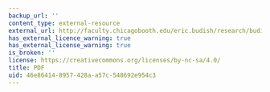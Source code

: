 ```yaml
---
backup_url: ''
content_type: external-resource
external_url: http://faculty.chicagobooth.edu/eric.budish/research/budish-approxceei-jpe-2011.pdf
has_external_licence_warning: true
has_external_license_warning: true
is_broken: ''
license: https://creativecommons.org/licenses/by-nc-sa/4.0/
title: PDF
uid: 46e86414-8957-428a-a57c-548692e954c3
---
```

